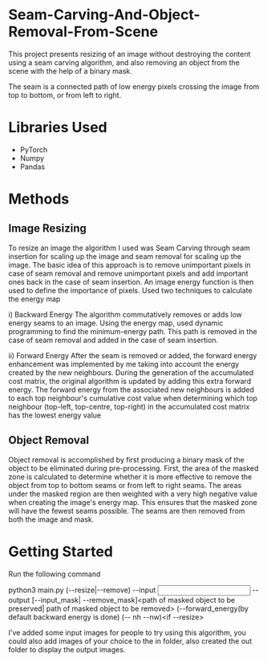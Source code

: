 # Seam-Carving-And-Object-Removal-From-Scene

This project presents resizing of an image without destroying the content using a seam carving algorithm, and also removing an object from the scene with the help of a binary mask.

The seam is a connected path of low energy pixels crossing the image from top to bottom, or from left to right.

# Libraries Used

- PyTorch
- Numpy
- Pandas

# Methods

## Image Resizing

To resize an image the algorithm I used was Seam Carving through seam insertion for scaling up the image and seam removal for scaling up the image. The basic idea of this approach is to remove unimportant pixels in case of seam removal and remove unimportant pixels and add important ones back in the case of seam insertion. An image energy function is then used to define the importance of pixels. Used two techniques to calculate the energy map

i) Backward Energy
The algorithm commutatively removes or adds low energy seams to an image. Using the energy map, used dynamic programming to find the minimum-energy path. This path is removed in the case of seam removal and added in the case of seam insertion.

ii) Forward Energy
After the seam is removed or added, the forward energy enhancement was implemented by me taking into account the energy created by the new neighbours. During the generation of the accumulated cost matrix, the original algorithm is updated by adding this extra forward energy. The forward energy from the associated new neighbours is added to each top neighbour's cumulative cost value when determining which top neighbour (top-left, top-centre, top-right) in the accumulated cost matrix has the lowest energy value

## Object Removal

Object removal is accomplished by first producing a binary mask of the object to be eliminated during pre-processing. First, the area of the masked zone is calculated to determine whether it is more effective to remove the object from top to bottom seams or from left to right seams. The areas under the masked region are then weighted with a very high negative value when creating the image's energy map. This ensures that the masked zone will have the fewest seams possible. The seams are then removed from both the image and mask.


# Getting Started

Run the following command 

python3 main.py (--resize|--remove) --input <input image path> --output<output image path> [--input_mask| --remove_mask]<path of masked object to be preserved| path of masked object to be removed> (--forward_energy(by default backward energy is done) (-- nh --nw)<if --resize>

I've added some input images for people to try using this algorithm, you could also add images of your choice to the in folder, also created the out
folder to display the output images.









